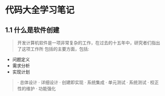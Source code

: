 # 代码大全学习笔记
## 1.1 什么是软件创建
   > 开发计算机软件是一项非常复杂的工作，在过去的十五年中，研究者们指出了这项工作所
 > 包括的主要方面，包括:
 * 问题定义
 * 需求分析
 * 实现计划
 > · 总体设计
 > · 详细设计
 > · 创建即实现 · 系统集成
 > · 单元测试
 > · 系统测试
 > · 校正性的维护
 > · 功能强化
